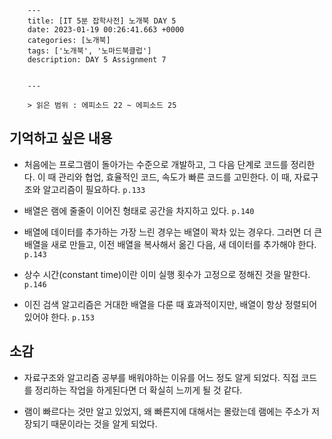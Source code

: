 

        ---
        title: [IT 5분 잡학사전] 노개북 DAY 5
        date: 2023-01-19 00:26:41.663 +0000
        categories: [노개북]
        tags: ['노개북', '노마드북클럽']
        description: DAY 5 Assignment 7
        
        
        ---

        > 읽은 범위 : 에피소드 22 ~ 에피소드 25

## 기억하고 싶은 내용

- 처음에는 프로그램이 돌아가는 수준으로 개발하고, 그 다음 단계로 코드를 정리한다. 이 때 관리와 협업, 효율적인 코드, 속도가 빠른 코드를 고민한다. 이 때, 자료구조와 알고리즘이 필요하다. `p.133`

- 배열은 램에 줄줄이 이어진 형태로 공간을 차지하고 있다. `p.140`

- 배열에 데이터를 추가하는 가장 느린 경우는 배열이 꽉차 있는 경우다. 그러면 더 큰 배열을 새로 만들고, 이전 배열을 복사해서 옮긴 다음, 새 데이터를 추가해야 한다. `p.143`

- 상수 시간(constant time)이란 이미 실행 횟수가 고정으로 정해진 것을 말한다. `p.146`

- 이진 검색 알고리즘은 거대한 배열을 다룬 때 효과적이지만, 배열이 항상 정렬되어 있어야 한다. `p.153`

## 소감

- 자료구조와 알고리즘 공부를 배워야하는 이유를 어느 정도 알게 되었다. 직접 코드를 정리하는 작업을 하게된다면 더 확실히 느끼게 될 것 같다.

- 램이 빠르다는 것만 알고 있었지, 왜 빠른지에 대해서는 몰랐는데 램에는 주소가 저장되기 때문이라는 것을 알게 되었다.

        